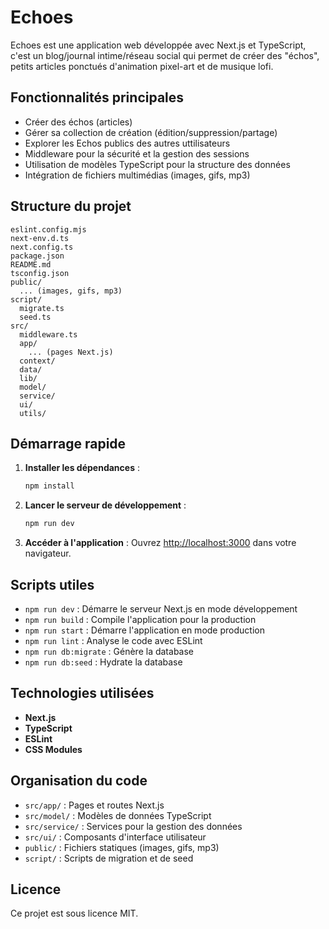 # Echoes

Echoes est une application web développée avec Next.js et TypeScript, c'est un blog/journal intime/réseau social qui permet de créer des "échos", petits articles ponctués d'animation pixel-art et de musique lofi.

## Fonctionnalités principales

- Créer des échos (articles)
- Gérer sa collection de création (édition/suppression/partage)
- Explorer les Echos publics des autres uttilisateurs
- Middleware pour la sécurité et la gestion des sessions
- Utilisation de modèles TypeScript pour la structure des données
- Intégration de fichiers multimédias (images, gifs, mp3)

## Structure du projet

```
eslint.config.mjs
next-env.d.ts
next.config.ts
package.json
README.md
tsconfig.json
public/
  ... (images, gifs, mp3)
script/
  migrate.ts
  seed.ts
src/
  middleware.ts
  app/
    ... (pages Next.js)
  context/
  data/
  lib/
  model/
  service/
  ui/
  utils/
```

## Démarrage rapide

1. **Installer les dépendances** :
   ```bash
   npm install
   ```
2. **Lancer le serveur de développement** :
   ```bash
   npm run dev
   ```
3. **Accéder à l'application** :
   Ouvrez [http://localhost:3000](http://localhost:3000) dans votre navigateur.

## Scripts utiles

- `npm run dev` : Démarre le serveur Next.js en mode développement
- `npm run build` : Compile l'application pour la production
- `npm run start` : Démarre l'application en mode production
- `npm run lint` : Analyse le code avec ESLint
- `npm run db:migrate` : Génère la database
- `npm run db:seed` : Hydrate la database

## Technologies utilisées

- **Next.js**
- **TypeScript**
- **ESLint**
- **CSS Modules**

## Organisation du code

- `src/app/` : Pages et routes Next.js
- `src/model/` : Modèles de données TypeScript
- `src/service/` : Services pour la gestion des données
- `src/ui/` : Composants d'interface utilisateur
- `public/` : Fichiers statiques (images, gifs, mp3)
- `script/` : Scripts de migration et de seed

## Licence

Ce projet est sous licence MIT.
